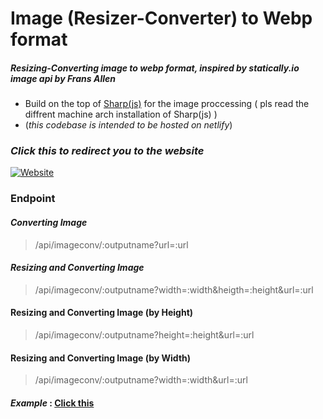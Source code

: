 # Image (Resizer-Converter) to Webp format
##### Resizing-Converting image to webp format, inspired by statically.io image api by Frans Allen
 
- Build on the top of [Sharp(js)](https://github.com/lovell/sharp) for the image proccessing ( pls read the diffrent machine arch installation of Sharp(js) )
- (*this codebase is intended to be hosted on netlify*)


### ***Click this to redirect you to the website***
[![Website](https://img.shields.io/website?style=for-the-badge&url=https%3A%2F%2Fthe-great-ark1109-site.netlify.app/%2F)](https://the-great-ark1109-site.netlify.app/)

### 
### Endpoint
#### *Converting Image*
> /api/imageconv/:outputname?url=:url

#### *Resizing and Converting Image*
> /api/imageconv/:outputname?width=:width&heigth=:height&url=:url
#### Resizing and Converting Image (by Height)
> /api/imageconv/:outputname?height=:height&url=:url
#### Resizing and Converting Image (by Width)
> /api/imageconv/:outputname?width=:width&url=:url

#### *Example* : [Click this](https://the-great-ark1109-site.netlify.app/api/imageconv/pepe?width=123&height=123&url=https://raw.githubusercontent.com/aryarkusuma/aryarkusuma/main/png-clipart-pepe-the-frog-smiling-illustration-pepe-the-frog-video-game-warframe-meme-pepe-the-frog-sticker-game-food-thumbnail-removebg-preview%20(1).png)

